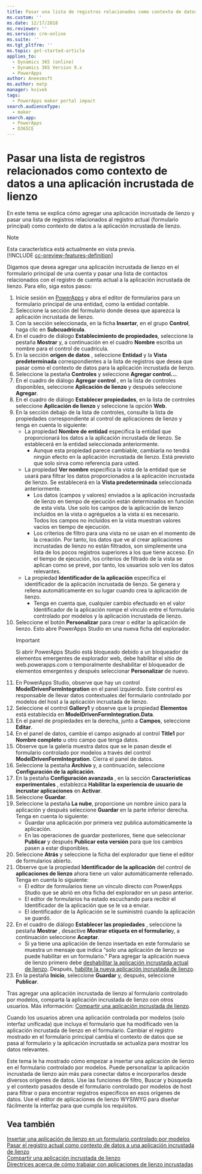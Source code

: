 ```yaml
---
title: Pasar una lista de registros relacionados como contexto de datos con una aplicación incrustada de lienzo | MicrosoftDocs
ms.custom: ''
ms.date: 12/17/2018
ms.reviewer: ''
ms.service: crm-online
ms.suite: ''
ms.tgt_pltfrm: ''
ms.topic: get-started-article
applies_to:
  - Dynamics 365 (online)
  - Dynamics 365 Version 9.x
  - PowerApps
author: Aneesmsft
ms.author: matp
manager: kvivek
tags:
  - PowerApps maker portal impact
search.audienceType:
  - maker
search.app:
  - PowerApps
  - D365CE
---
```


# <a name="pass-a-list-of-related-records-as-data-context-to-an-embedded-canvas-app"></a>Pasar una lista de registros relacionados como contexto de datos a una aplicación incrustada de lienzo

En este tema se explica cómo agregar una aplicación incrustada de lienzo y pasar una lista de registros relacionados al registro actual (formulario principal) como contexto de datos a la aplicación incrustada de lienzo.

> [!NOTE]
> Esta característica está actualmente en vista previa. <br />
> [!INCLUDE [cc-preview-features-definition](../../includes/cc-preview-features-definition.md)]

Digamos que desea agregar una aplicación incrustada de lienzo en el formulario principal de una cuenta y pasar una lista de contactos relacionados con el registro de cuenta actual a la aplicación incrustada de lienzo. Para ello, siga estos pasos:

1.  Inicie sesión en [PowerApps](https://web.powerapps.com/?utm_source=padocs&utm_medium=linkinadoc&utm_campaign=referralsfromdoc) y abra el editor de formularios para un formulario principal de una entidad, como la entidad contable.
2.  Seleccione la sección del formulario donde desea que aparezca la aplicación incrustada de lienzo.
3.  Con la sección seleccionada, en la ficha **Insertar**, en el grupo **Control**, haga clic en **Subcuadrícula**.
4.  En el cuadro de diálogo **Establecimiento de propiedades**, seleccione la pestaña **Mostrar** y, a continuación en el cuadro **Nombre** escriba un nombre para el control de cuadrícula.
5.  En la sección **origen de datos** , seleccione **Entidad** y la **Vista predeterminada** correspondientes a la lista de registros que desea que pasar como el contexto de datos para la aplicación incrustada de lienzo.
6. Seleccione la pestaña **Controles** y seleccione **Agregar control...**.
7. En el cuadro de diálogo **Agregar control** , en la lista de controles disponibles, seleccione **Aplicación de lienzo** y después seleccione **Agregar**.
8. En el cuadro de diálogo **Establecer propiedades**, en la lista de controles seleccione **Aplicación de lienzo** y seleccione la opción **Web**.
9. En la sección debajo de la lista de controles, consulte la lista de propiedades correspondiente al control de aplicaciones de lienzo y tenga en cuenta lo siguiente:
     - La propiedad **Nombre de entidad** especifica la entidad que proporcionará los datos a la aplicación incrustada de lienzo. Se establecerá en la entidad seleccionada anteriormente.
         -  Aunque esta propiedad parece cambiable, cambiarla no tendrá ningún efecto en la aplicación incrustada de lienzo. Está previsto que solo sirva como referencia para usted.
     -  La propiedad **Ver nombre** especifica la vista de la entidad que se usará para filtrar los datos proporcionados a la aplicación incrustada de lienzo. Se establecerá en la **Vista predeterminada** seleccionada anteriormente.
         -  Los datos (campos y valores) enviados a la aplicación incrustada de lienzo en tiempo de ejecución están determinados en función de esta vista. Use solo los campos de la aplicación de lienzo incluidos en la vista o agréguelos a la vista si es necesario. Todos los campos no incluidos en la vista muestran valores vacíos en tiempo de ejecución.
         -  Los criterios de filtro para una vista no se usan en el momento de la creación. Por tanto, los datos que ve al crear aplicaciones incrustadas de lienzo no están filtrados, son simplemente una lista de los pocos registros superiores a los que tiene acceso. En el tiempo de ejecución, los criterios de filtrado de la vista se aplican como se prevé, por tanto, los usuarios solo ven los datos relevantes.
     -  La propiedad **Identificador de la aplicación** especifica el identificador de la aplicación incrustada de lienzo. Se genera y rellena automáticamente en su lugar cuando crea la aplicación de lienzo.
         -  Tenga en cuenta que, cualquier cambio efectuado en el valor Identificador de la aplicación rompe el vínculo entre el formulario controlado por modelos y la aplicación incrustada de lienzo.
10. Seleccione el botón **Personalizar** para crear o editar la aplicación de lienzo. Esto abre PowerApps Studio en una nueva ficha del explorador.
     > [!IMPORTANT]
     > Si abrir PowerApps Studio está bloqueado debido a un bloqueador de elementos emergentes de explorador web, debe habilitar el sitio de web.powerapps.com o temporalmente deshabilitar el bloqueador de elementos emergentes y después seleccionar **Personalizar** de nuevo. 
11. En PowerApps Studio, observe que hay un control **ModelDrivenFormIntegration** en el panel izquierdo. Este control es responsable de llevar datos contextuales del formulario controlado por modelos del host a la aplicación incrustada de lienzo. 
12. Seleccione el control **Gallery1** y observe que la propiedad **Elementos** está establecida en **ModelDrivenFormIntegration.Data**.
13. En el panel de propiedades en la derecha, junto a **Campos**, seleccione **Editar**.
14. En el panel de datos, cambie el campo asignado al control **Title1** por **Nombre completo** u otro campo que tenga datos.
15. Observe que la galería muestra datos que se le pasan desde el formulario controlado por modelos a través del control **ModelDrivenFormIntegration**. Cierra el panel de datos.
16. Seleccione la pestaña **Archivo** y, a continuación, seleccione **Configuración de la aplicación**.
17. En la pestaña **Configuración avanzada** , en la sección **Características experimentales** , establezca **Habilitar la experiencia de usuario de incrustar aplicaciones** en **Activar**.
18. Seleccione **Guardar**. 
19. Seleccione la pestaña **La nube**, proporcione un nombre único para la aplicación y después seleccione **Guardar** en la parte inferior derecha. Tenga en cuenta lo siguiente: 
    -  Guardar una aplicación por primera vez publica automáticamente la aplicación. 
      -  En las operaciones de guardar posteriores, tiene que seleccionar **Publicar** y después **Publicar esta versión** para que los cambios pasen a estar disponibles.
20. Seleccione **Atrás** y seleccione la ficha del explorador que tiene el editor de formularios abierto. 
21. Observe que la propiedad **Identificador de la aplicación** del control de **aplicaciones de lienzo** ahora tiene un valor automáticamente rellenado. Tenga en cuenta lo siguiente: 
     -  El editor de formularios tiene un vínculo directo con PowerApps Studio que se abrió en otra ficha del explorador en un paso anterior.
     -  El editor de formularios ha estado escuchando para recibir el Identificador de la aplicación que se le va a enviar.
     -  El identificador de la Aplicación se le suministró cuando la aplicación se guardó.
22. En el cuadro de diálogo **Establecer las propiedades** , seleccione la pestaña **Mostrar** , desactive **Mostrar etiqueta en el formulario**y, a continuación seleccione **Aceptar**.
     - Si ya tiene una aplicación de lienzo insertada en este formulario se muestra un mensaje que indica “solo una aplicación de lienzo se puede habilitar en un formulario.” Para agregar la aplicación nueva de lienzo primero debe [deshabilitar la aplicación incrustada actual de lienzo](embedded-canvas-app-guidelines.md#disable-an-embedded-canvas-app). Después, [habilite la nueva aplicación incrustada de lienzo](embedded-canvas-app-guidelines.md#enable-an-embedded-canvas-app).
23. En la pestaña **Inicio**, seleccione **Guardar** y, después, seleccione **Publicar**.

Tras agregar una aplicación incrustada de lienzo al formulario controlado por modelos, comparta la aplicación incrustada de lienzo con otros usuarios. Más información: [Compartir una aplicación incrustada de lienzo](share-embedded-canvas-app.md).

Cuando los usuarios abren una aplicación controlada por modelos (solo interfaz unificada) que incluya el formulario que ha modificado ven la aplicación incrustada de lienzo en el formulario. Cambiar el registro mostrado en el formulario principal cambia el contexto de datos que se pasa al formulario y la aplicación incrustada se actualiza para mostrar los datos relevantes.

Este tema le ha mostrado cómo empezar a insertar una aplicación de lienzo en el formulario controlado por modelos. Puede personalizar la aplicación incrustada de lienzo aún más para conectar datos e incorporarlos desde diversos orígenes de datos. Use las funciones de filtro, Buscar y búsqueda y el contexto pasados desde el formulario controlado por modelos de host para filtrar o para encontrar registros específicos en esos orígenes de datos. Use el editor de aplicaciones de lienzo WYSIWYG para diseñar fácilmente la interfaz para que cumpla los requisitos.

## <a name="see-also"></a>Vea también
[Insertar una aplicación de lienzo en un formulario controlado por modelos](embed-canvas-app-in-form.md) <br />
[Pasar el registro actual como contexto de datos a una aplicación incrustada de lienzo](pass-current-embedded-canvas-app.md) <br />
[Compartir una aplicación incrustada de lienzo](share-embedded-canvas-app.md) <br />
[Directrices acerca de cómo trabajar con aplicaciones de lienzo incrustadas](embedded-canvas-app-guidelines.md)
